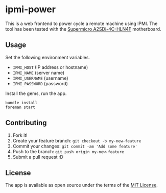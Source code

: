 # ipmi-power

This is a web frontend to power cycle a remote machine using IPMI. The tool has been tested with the [Supermicro A2SDi-4C-HLN4F](https://www.supermicro.com/products/motherboard/atom/A2SDi-4C-HLN4F.cfm) motherboard.

## Usage

Set the following environment variables.

- `IPMI_HOST` (IP address or hostname)
- `IPMI_NAME` (server name)
- `IPMI_USERNAME` (username)
- `IPMI_PASSWORD` (password)

Install the gems, run the app.

```
bundle install
foreman start
```

## Contributing

1. Fork it!
2. Create your feature branch: `git checkout -b my-new-feature`
3. Commit your changes: `git commit -am 'Add some feature'`
4. Push to the branch: `git push origin my-new-feature`
5. Submit a pull request :D

## License

The app is available as open source under the terms of the [MIT License](http://opensource.org/licenses/MIT).

